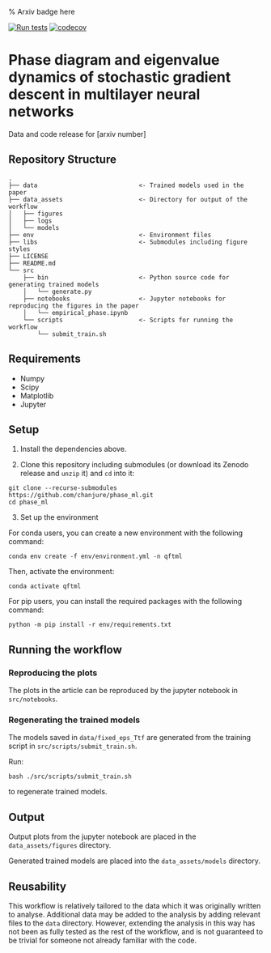 % Arxiv badge here

[![Run tests](https://github.com/chanjure/phase_ml/actions/workflows/pytest.yaml/badge.svg?event=push)](https://github.com/chanjure/phase_ml/actions/workflows/pytest.yaml)
[![codecov](https://codecov.io/gh/chanjure/phase_ml/graph/badge.svg?token=D4Q9HTV7SW)](https://codecov.io/gh/chanjure/phase_ml)

# Phase diagram and eigenvalue dynamics of stochastic gradient descent in multilayer neural networks

Data and code release for [arxiv number]

## Repository Structure

```
.
├── data                            <- Trained models used in the paper
├── data_assets                     <- Directory for output of the workflow
│   ├── figures
│   ├── logs
│   └── models
├── env                             <- Environment files
├── libs                            <- Submodules including figure styles
├── LICENSE
├── README.md
└── src
    ├── bin                         <- Python source code for generating trained models
    │   └── generate.py             
    ├── notebooks                   <- Jupyter notebooks for reproducing the figures in the paper
    │   └── empirical_phase.ipynb
    └── scripts                     <- Scripts for running the workflow
        └── submit_train.sh
```

## Requirements

- Numpy
- Scipy
- Matplotlib
- Jupyter

## Setup

1. Install the dependencies above.

2. Clone this repository including submodules (or download its Zenodo release and ```unzip``` it) and ```cd``` into it:

```
git clone --recurse-submodules https://github.com/chanjure/phase_ml.git
cd phase_ml
```

3. Set up the environment

For conda users, you can create a new environment with the following command:

```conda env create -f env/environment.yml -n qftml```

Then, activate the environment:

```conda activate qftml```

For pip users, you can install the required packages with the following command:

```python -m pip install -r env/requirements.txt```

## Running the workflow

### Reproducing the plots

The plots in the article can be reproduced by the jupyter notebook in ```src/notebooks```.

### Regenerating the trained models

The models saved in ```data/fixed_eps_Ttf``` are generated from the training script in ```src/scripts/submit_train.sh```.

Run:

```bash ./src/scripts/submit_train.sh```

to regenerate trained models.

## Output

Output plots from the jupyter notebook are placed in the ```data_assets/figures``` directory.

Generated trained models are placed into the ```data_assets/models``` directory.

## Reusability

This workflow is relatively tailored to the data which it was originally written to analyse.
Additional data may be added to the analysis by adding relevant files to the ```data``` directory.
However, extending the analysis in this way has not been as fully tested as the rest of the workflow, and is not guaranteed to be trivial for someone not already familiar with the code.

